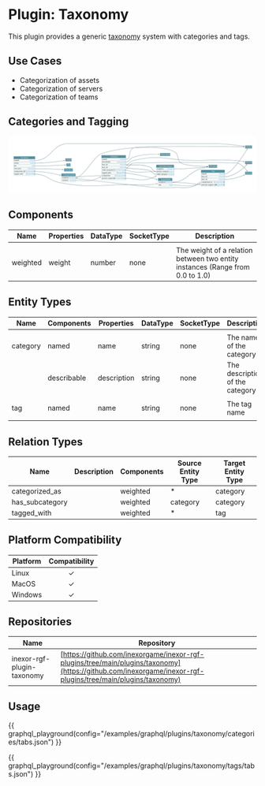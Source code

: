 # Plugin: Taxonomy

This plugin provides a generic [taxonomy](https://en.wikipedia.org/wiki/Taxonomy) system with categories and tags.

## Use Cases

* Categorization of assets
* Categorization of servers
* Categorization of teams

## Categories and Tagging

[![Taxonomy](images/plugin_taxonomy.png)](images/plugin_taxonomy.png)

## Components

| Name      | Properties | DataType | SocketType | Description                                                                   |
|-----------|------------|----------|------------|-------------------------------------------------------------------------------|
|           |
| weighted  | weight     | number   | none       | The weight of a relation between two entity instances (Range from 0.0 to 1.0) |

## Entity Types

| Name     | Components  | Properties  | DataType | SocketType | Description                     |
|----------|-------------|-------------|----------|------------|---------------------------------|
||
| category | named       | name        | string   | none       | The name of the category        |
|          | describable | description | string   | none       | The description of the category |
||
| tag      | named       | name        | string   | none       | The tag name                    |
||

## Relation Types

| Name            | Description | Components | Source Entity Type | Target Entity Type |
|-----------------|-------------|------------|--------------------|--------------------|
| categorized_as  |             | weighted   | *                  | category           |
| has_subcategory |             | weighted   | category           | category           |
| tagged_with     |             | weighted   | *                  | tag                |

## Platform Compatibility

| Platform | Compatibility |
|----------|:-------------:|
| Linux    |       ✓       |
| MacOS    |       ✓       |
| Windows  |       ✓       |

## Repositories

| Name                       | Repository                                                                                                                                                 |
|----------------------------|------------------------------------------------------------------------------------------------------------------------------------------------------------|
| inexor-rgf-plugin-taxonomy | [https://github.com/inexorgame/inexor-rgf-plugins/tree/main/plugins/taxonomy](https://github.com/inexorgame/inexor-rgf-plugins/tree/main/plugins/taxonomy) |

## Usage

{{ graphql_playground(config="/examples/graphql/plugins/taxonomy/categories/tabs.json") }}

{{ graphql_playground(config="/examples/graphql/plugins/taxonomy/tags/tabs.json") }}
